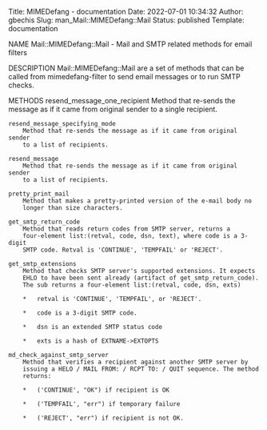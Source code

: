 Title: MIMEDefang - documentation
Date: 2022-07-01 10:34:32
Author: gbechis
Slug: man_Mail::MIMEDefang::Mail
Status: published
Template: documentation


NAME
    Mail::MIMEDefang::Mail - Mail and SMTP related methods for email filters

DESCRIPTION
    Mail::MIMEDefang::Mail are a set of methods that can be called from
    mimedefang-filter to send email messages or to run SMTP checks.

METHODS
    resend_message_one_recipient
        Method that re-sends the message as if it came from original sender
        to a single recipient.

    resend_message_specifying_mode
        Method that re-sends the message as if it came from original sender
        to a list of recipients.

    resend_message
        Method that re-sends the message as if it came from original sender
        to a list of recipients.

    pretty_print_mail
        Method that makes a pretty-printed version of the e-mail body no
        longer than size characters.

    get_smtp_return_code
        Method that reads return codes from SMTP server, returns a
        four-element list:(retval, code, dsn, text), where code is a 3-digit
        SMTP code. Retval is 'CONTINUE', 'TEMPFAIL' or 'REJECT'.

    get_smtp_extensions
        Method that checks SMTP server's supported extensions. It expects
        EHLO to have been sent already (artifact of get_smtp_return_code).
        The sub returns a four-element list:(retval, code, dsn, exts)

        *   retval is 'CONTINUE', 'TEMPFAIL', or 'REJECT'.

        *   code is a 3-digit SMTP code.

        *   dsn is an extended SMTP status code

        *   exts is a hash of EXTNAME->EXTOPTS

    md_check_against_smtp_server
        Method that verifies a recipient against another SMTP server by
        issuing a HELO / MAIL FROM: / RCPT TO: / QUIT sequence. The method
        returns:

        *   ('CONTINUE', "OK") if recipient is OK

        *   ('TEMPFAIL', "err") if temporary failure

        *   ('REJECT', "err") if recipient is not OK.
